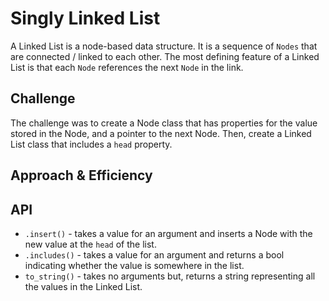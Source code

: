 # Singly Linked List
A Linked List is a node-based data structure. It is a sequence of `Nodes` that are connected / linked to each other. The
most defining feature of a Linked List is that each `Node` references the next `Node` in the link.

## Challenge
The challenge was to create a Node class that has properties for the value stored in the Node, and a pointer to the next
Node. Then, create a Linked List class that includes a `head` property.
## Approach & Efficiency
<!-- What approach did you take? Why? What is the Big O space/time for this approach? -->

## API
* `.insert()` - takes a value for an argument and inserts a Node with the new value at the `head` of the list.
* `.includes()` - takes a value for an argument and returns a bool indicating whether the value is somewhere in the list.
* `to_string()` - takes no arguments but, returns a string representing all the values in the Linked List.
